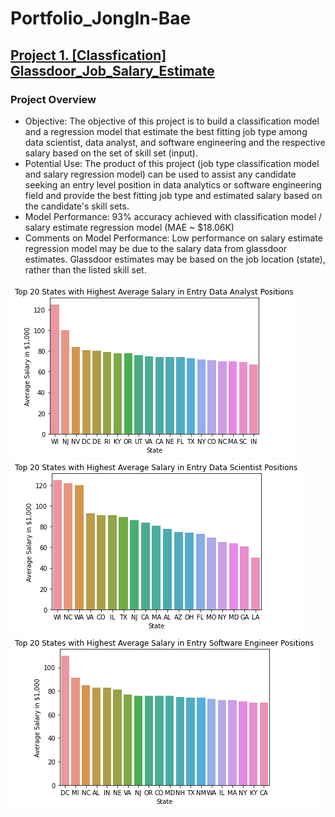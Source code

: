 # Portfolio_JongIn-Bae

## [Project 1. [Classfication] Glassdoor_Job_Salary_Estimate](https://github.gatech.edu/jbae42/Glassdoor_Job_Salary_Estimate)
### Project Overview
* Objective: The objective of this project is to build a classification model and a regression model that estimate the best fitting job type among data scientist, data analyst, and software engineering and the respective salary based on the set of skill set (input).
* Potential Use: The product of this project (job type classification model and salary regression model) can be used to assist any candidate seeking an entry level position in data analytics or software engineering field and provide the best fitting job type and estimated salary based on the candidate's skill sets.
* Model Performance: 93% accuracy achieved with classification model / salary estimate regression model (MAE ~ $18.06K)
* Comments on Model Performance: Low performance on salary estimate regression model may be due to the salary data from glassdoor estimates. Glassdoor estimates may be based on the job location (state), rather than the listed skill set. 

![](/image/Top%2020%20States%20with%20Highest%20Average%20Salary%20in%20Entry%20Data%20Analyst%20Positions.png)
![](/image/Top%2020%20States%20with%20Highest%20Average%20Salary%20in%20Entry%20Data%20Scientist%20Position.png)
![](/image/Top%2020%20States%20with%20Highest%20Average%20Salary%20in%20Entry%20Software%20Engineer%20Positions.png)
